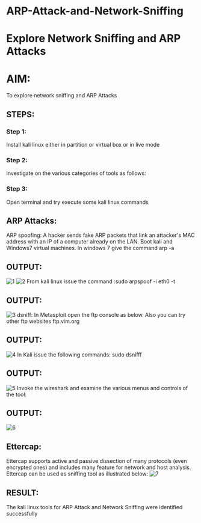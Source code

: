 # ARP-Attack-and-Network-Sniffing
# Explore Network Sniffing and ARP Attacks
# AIM:
To explore network sniffing and ARP Attacks
## STEPS:
### Step 1:
Install kali linux either in partition or virtual box or in live mode
### Step 2:
Investigate on the various categories of tools as follows:
### Step 3:
Open terminal and try execute some kali linux commands
## ARP Attacks:  
ARP spoofing: A hacker sends fake ARP packets that link an attacker's MAC address with an IP of a computer already on the LAN. 
Boot kali and Windows7 virtual machines.
In windows 7 give the command arp -a
## OUTPUT:
![1](https://github.com/user-attachments/assets/05246049-1672-4142-a2c5-cbe068d934c1)
![2](https://github.com/user-attachments/assets/81e43d8f-0b42-4ec2-999c-16d853e1fd68)
From kali linux issue the command :sudo arpspoof -i eth0 -t
## OUTPUT:
![3](https://github.com/user-attachments/assets/4c4b4953-421d-4a12-bd20-1d4db5af0bcc)
dsniff:
In Metasploit open the ftp console as below. Also you can try other ftp websites ftp.vim.org
## OUTPUT:
![4](https://github.com/user-attachments/assets/2b44e4c3-7779-4d55-aca9-b9aa115e4568)
In Kali issue the following commands:
sudo dsnifff
## OUTPUT:
![5](https://github.com/user-attachments/assets/279c1219-29f4-42c5-be51-bc0aa1bd77bf)
Invoke the wireshark and examine the various menus  and controls of the tool:
## OUTPUT:
![6](https://github.com/user-attachments/assets/acf45b34-81b4-4e99-9f5e-5e706afb2ca6)
## Ettercap:
Ettercap supports active and passive dissection of many protocols (even encrypted ones) and includes many feature for network and host analysis. Ettercap can be used as sniffing tool as illustrated below:
![7](https://github.com/user-attachments/assets/1feffc1f-d6e2-41c7-8d22-c6719a9c8977)
## RESULT:
The kali linux tools for ARP Attack and Network Sniffing were identified successfully
